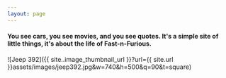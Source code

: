```yaml
---
layout: page
---
```


#### You see cars, you see movies, and you see quotes. It's a simple site of little things, it's about the life of Fast-n-Furious.


![Jeep 392]({{ site..image_thumbnail_url }}?url={{ site.url }}assets/images/jeep392.jpg&w=740&h=500&q=90&t=square)
